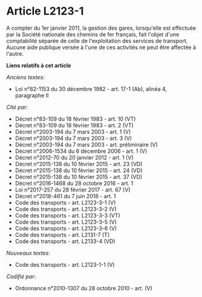 # Article L2123-1

A compter du 1er janvier 2011, la gestion des gares, lorsqu'elle est effectuée par la Société nationale des chemins de fer
français, fait l'objet d'une comptabilité séparée de celle de l'exploitation des services de transport. Aucune aide publique
versée à l'une de ces activités ne peut être affectée à l'autre.

**Liens relatifs à cet article**

_Anciens textes_:

  - Loi n°82-1153 du 30 décembre 1982 - art. 17-1 (Ab), alinéa 4, paragraphe II

_Cité par_:

  - Décret n°83-109 du 18 février 1983 - art. 10 (VT)
  - Décret n°83-109 du 18 février 1983 - art. 2 (VT)
  - Décret n°2003-194 du 7 mars 2003 - art. 1 (V)
  - Décret n°2003-194 du 7 mars 2003 - art. 3 (V)
  - Décret n°2003-194 du 7 mars 2003 - art. préliminaire (V)
  - Décret n°2006-1534 du 6 décembre 2006 - art. 1 (V)
  - Décret n°2012-70 du 20 janvier 2012 - art. 1 (V)
  - Décret n°2015-138 du 10 février 2015 - art. 23 (VD)
  - Décret n°2015-138 du 10 février 2015 - art. 24 (VD)
  - Décret n°2015-138 du 10 février 2015 - art. 37 (VD)
  - Décret n°2016-1468 du 28 octobre 2016 - art. 1
  - Loi n°2017-257 du 28 février 2017 - art. 67 (V)
  - Décret n°2018-461 du 7 juin 2018 - art. 1
  - Code des transports - art. L2123-3-1 (V)
  - Code des transports - art. L2123-3-2 (V)
  - Code des transports - art. L2123-3-3 (VT)
  - Code des transports - art. L2123-3-5 (V)
  - Code des transports - art. L2123-3-6 (V)
  - Code des transports - art. L2131-7 (T)
  - Code des transports - art. L2133-4 (VD)

_Nouveaux textes_:

  - Code des transports - art. L2123-1-1 (V)

_Codifié par_:

  - Ordonnance n°2010-1307 du 28 octobre 2010 - art. (V)
